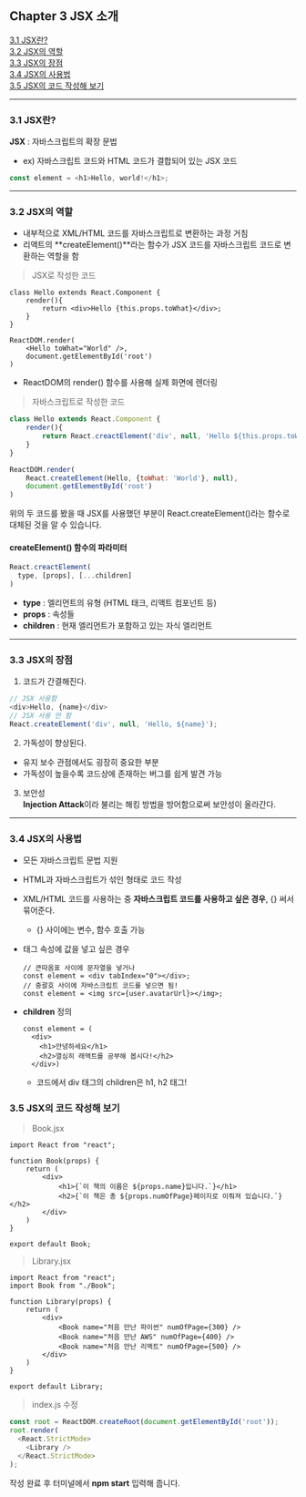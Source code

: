 ## Chapter 3 JSX 소개  

[3.1 JSX란?](#31-jsx란)  
[3.2 JSX의 역할](#32-jsx의-역할)  
[3.3 JSX의 장점](#33-jsx의-장점)  
[3.4 JSX의 사용법](#34-jsx의-사용법)  
[3.5 JSX의 코드 작성해 보기](#35-jsx의-코드-작성해-보기)  

---

### 3.1 JSX란?


**JSX** : 자바스크립트의 확장 문법  
  - ex) 자바스크립트 코드와 HTML 코드가 결합되어 있는 JSX 코드
~~~javaScript
const element = <h1>Hello, world!</h1>;
~~~
---

### 3.2 JSX의 역할  
- 내부적으로 XML/HTML 코드를 자바스크립트로 변환하는 과정 거침
- 리액트의 **createElement()**라는 함수가 JSX 코드를 자바스크립트 코드로 변환하는 역할을 함

> JSX로 작성한 코드
~~~JSX
class Hello extends React.Component {
    render(){
        return <div>Hello {this.props.toWhat}</div>;
    }
}

ReactDOM.render(
    <Hello toWhat="World" />,
    document.getElementById('root')
)
~~~
  - ReactDOM의 render() 함수를 사용해 실제 화면에 렌더링

> 자바스크립트로 작성한 코드
~~~javaScript
class Hello extends React.Component {
    render(){
        return React.creactElement('div', null, 'Hello ${this.props.toWhat}');
    }
}

ReactDOM.render(
    React.createElement(Hello, {toWhat: 'World'}, null),
    document.getElementById('root')
)
~~~

위의 두 코드를 봤을 때 JSX를 사용했던 부분이 React.createElement()라는 함수로 대체된 것을 알 수 있습니다.

#### createElement() 함수의 파라미터
~~~javaScript
React.creactElement(
  type, [props], [...children]
)
~~~
- **type** : 엘리먼트의 유형 (HTML 태크, 리액트 컴포넌트 등)
- **props** : 속성들
- **children** : 현재 엘리먼트가 포함하고 있는 자식 엘리먼트

---

### 3.3 JSX의 장점  
1. 코드가 간결해진다.
  ~~~javaScript
  // JSX 사용함
  <div>Hello, {name}</div>
  // JSX 사용 안 함
  React.createElement('div', null, 'Hello, ${name}');
  ~~~

2. 가독성이 향상된다.
  - 유지 보수 관점에서도 굉장히 중요한 부분
  - 가독성이 높을수록 코드상에 존재하는 버그를 쉽게 발견 가능

3. 보안성   
**Injection Attack**이라 불리는 해킹 방법을 방어함으로써 보안성이 올라간다.

---

### 3.4 JSX의 사용법  
- 모든 자바스크립트 문법 지원
- HTML과 자바스크립트가 섞인 형태로 코드 작성
- XML/HTML 코드를 사용하는 중 **자바스크립트 코드를 사용하고 싶은 경우**, {} 써서 묶어준다.
  - {} 사이에는 변수, 함수 호출 가능

- 태그 속성에 값을 넣고 싶은 경우
  ~~~JSX
  // 큰따옴표 사이에 문자열을 넣거나
  const element = <div tabIndex="0"></div>;
  // 중괄호 사이에 자바스크립트 코드를 넣으면 됨!
  const element = <img src={user.avatarUrl}></img>;
  ~~~

- **children** 정의
  ~~~JSX
  const element = (
    <div>
      <h1>안녕하세요</h1>
      <h2>열심히 래액트를 공부해 봅시다!</h2>
    </div>)
  ~~~
  - 코드에서 div 태그의 children은 h1, h2 태그!

### 3.5 JSX의 코드 작성해 보기
> Book.jsx
~~~JSX
import React from "react";

function Book(props) {
    return (
        <div>
            <h1>{`이 책의 이름은 ${props.name}입니다.`}</h1>
            <h2>{`이 책은 총 ${props.numOfPage}페이지로 이뤄져 있습니다.`}</h2>
        </div>
    )
}

export default Book;
~~~

> Library.jsx
~~~JSX
import React from "react";
import Book from "./Book";

function Library(props) {
    return (
        <div>
            <Book name="처음 만난 파이썬" numOfPage={300} />
            <Book name="처음 만난 AWS" numOfPage={400} />
            <Book name="처음 만난 리액트" numOfPage={500} />
        </div>
    )
}

export default Library;
~~~

> index.js 수정 
~~~javaScript
const root = ReactDOM.createRoot(document.getElementById('root'));
root.render(
  <React.StrictMode>
    <Library />
  </React.StrictMode>
);
~~~

작성 완료 후 터미널에서 **npm start** 입력해 줍니다.